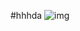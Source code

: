 #hhhda
![img](http://www.petwave.com/~/media/Images/Center/Care-and-Nutrition/Cat/Kittensv2/Kitten-3.ashx 'this is a img')